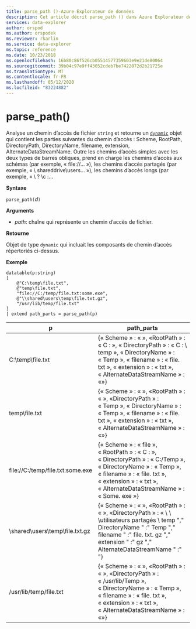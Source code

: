 ```yaml
---
title: parse_path ()-Azure Explorateur de données
description: Cet article décrit parse_path () dans Azure Explorateur de données.
services: data-explorer
author: orspod
ms.author: orspodek
ms.reviewer: rkarlin
ms.service: data-explorer
ms.topic: reference
ms.date: 10/23/2018
ms.openlocfilehash: 16b80c86f526cb05514577359603e9e21de80064
ms.sourcegitcommit: 39b04c97e9ff43052cdeb7be7422072d2b21725e
ms.translationtype: MT
ms.contentlocale: fr-FR
ms.lasthandoff: 05/12/2020
ms.locfileid: "83224882"
---
```

# <a name="parse_path"></a>parse_path()

Analyse un chemin d’accès de fichier `string` et retourne un [`dynamic`](./scalar-data-types/dynamic.md) objet qui contient les parties suivantes du chemin d’accès : Scheme, RootPath, DirectoryPath, DirectoryName, filename, extension, AlternateDataStreamName.
Outre les chemins d’accès simples avec les deux types de barres obliques, prend en charge les chemins d’accès aux schémas (par exemple, « file://... »), les chemins d’accès partagés (par exemple, « \\ shareddrive\users... »), les chemins d’accès longs (par exemple, « \\ ? \c :...

**Syntaxe**

`parse_path(`*d*`)`

**Arguments**

* *path*: chaîne qui représente un chemin d’accès de fichier.

**Retourne**

Objet de type `dynamic` qui incluait les composants de chemin d’accès répertoriés ci-dessus.

**Exemple**

<!-- csl: https://help.kusto.windows.net/Samples -->
```kusto
datatable(p:string) 
[
    @"C:\temp\file.txt",
    @"temp\file.txt",
    "file://C:/temp/file.txt:some.exe",
    @"\\shared\users\temp\file.txt.gz",
    "/usr/lib/temp/file.txt"
]
| extend path_parts = parse_path(p)

```

|p|path_parts
|---|---
|C:\temp\file.txt|{« Scheme » : « », «RootPath » : « C : », « DirectoryPath » : « C : \\ temp », « DirectoryName » : « Temp », « filename » : « file. txt », « extension » : « txt », « AlternateDataStreamName » : «»}
|temp\file.txt|{« Scheme » : « », «RootPath » : « », «DirectoryPath » : « Temp », « DirectoryName » : « Temp », « filename » : « file. txt », « extension » : « txt », « AlternateDataStreamName » : «»}
|file://C:/temp/file.txt:some.exe|{« Scheme » : « file », « RootPath » : « C : », « DirectoryPath » : « C:/Temp », « DirectoryName » : « Temp », « filename » : « file. txt », « extension » : « txt », « AlternateDataStreamName » : « Some. exe »}
|\\shared\users\temp\file.txt.gz|{« Scheme » : « », «RootPath » : « », «DirectoryPath » : « \\ \\ \\utilisateurs partagés \\ temp "," DirectoryName " :" Temp "," filename " :" file. txt. gz "," extension " :" gz "," AlternateDataStreamName " :" "}
|/usr/lib/temp/file.txt|{« Scheme » : « », «RootPath » : « », «DirectoryPath » : « /usr/lib/Temp », « DirectoryName » : « Temp », « filename » : « file. txt », « extension » : « txt », « AlternateDataStreamName » : «»}
